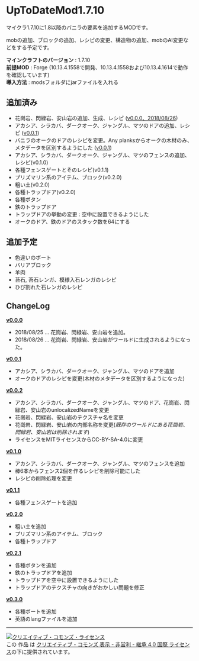 # UpToDateMod1.7.10
マイクラ1.7.10に1.8以降のバニラの要素を追加するMODです。

mobの追加、ブロックの追加、レシピの変更、構造物の追加、mobのAI変更などをする予定です。

**マインクラフトのバージョン** : 1.7.10 \
**前提MOD** : Forge (10.13.4.1558で開発、10.13.4.1558および10.13.4.1614で動作を確認しています) \
**導入方法** : modsフォルダにjarファイルを入れる

## 追加済み
 - 花崗岩、閃緑岩、安山岩の追加、生成、レシピ ([v0.0.0、2018/08/26](https://github.com/yuma140902/UpToDateMod1.7.10/releases/tag/v0.0.0_2018-08-26))
 - アカシア、シラカバ、ダークオーク、ジャングル、マツのドアの追加、レシピ ([v0.0.1](https://github.com/yuma140902/UpToDateMod1.7.10/releases/tag/v0.0.1))
 - バニラのオークのドアのレシピを変更。Any planksからオークの木材のみ、メタデータを区別するようにした ([v0.0.1](https://github.com/yuma140902/UpToDateMod1.7.10/releases/tag/v0.0.1))
 - アカシア、シラカバ、ダークオーク、ジャングル、マツのフェンスの追加、レシピ(v0.1.0)
 - 各種フェンスゲートとそのレシピ(v0.1.1)
 - プリズマリン系のアイテム、ブロック(v0.2.0)
 - 粗い土(v0.2.0)
 - 各種トラップドア(v0.2.0)
 - 各種ボタン
 - 鉄のトラップドア
 - トラップドアの挙動の変更 : 空中に設置できるようにした
 - オークのドア、鉄のドアのスタック数を64にする

## 追加予定
 - 色違いのボート
 - バリアブロック
 - 羊肉
 - 苔石, 苔石レンガ、模様入石レンガのレシピ
 - ひび割れた石レンガのレシピ
 
 

## ChangeLog
**[v0.0.0](https://github.com/yuma140902/UpToDateMod1.7.10/releases/tag/v0.0.0_2018-08-26)**
 - 2018/08/25 ... 花崗岩、閃緑岩、安山岩を追加。
 - 2018/08/26 ... 花崗岩、閃緑岩、安山岩がワールドに生成されるようになった。
 
**[v0.0.1](https://github.com/yuma140902/UpToDateMod1.7.10/releases/tag/v0.0.1)**
 - アカシア、シラカバ、ダークオーク、ジャングル、マツのドアを追加
 - オークのドアのレシピを変更(木材のメタデータを区別するようになった)

**[v0.0.2](https://github.com/yuma140902/UpToDateMod1.7.10/releases/tag/v0.0.2)**
 - アカシア、シラカバ、ダークオーク、ジャングル、マツのドア、花崗岩、閃緑岩、安山岩のunlocalizedNameを変更
 - 花崗岩、閃緑岩、安山岩のテクスチャ名を変更
 - 花崗岩、閃緑岩、安山岩の内部名称を変更(*既存のワールドにある花崗岩、閃緑岩、安山岩は削除されます*)
 - ライセンスをMITライセンスからCC-BY-SA-4.0に変更
 
**[v0.1.0](https://github.com/yuma140902/UpToDateMod1.7.10/releases/tag/v0.1.0)**
 - アカシア、シラカバ、ダークオーク、ジャングル、マツのフェンスを追加
 - 棒6本からフェンス2個を作るレシピを削除可能にした
 - レシピの削除処理を変更
 
**[v0.1.1](https://github.com/yuma140902/UpToDateMod1.7.10/releases/tag/v0.1.1)**
 - 各種フェンスゲートを追加

**[v0.2.0](https://github.com/yuma140902/UpToDateMod1.7.10/releases/tag/v0.2.0)**
 - 粗い土を追加
 - プリズマリン系のアイテム、ブロック
 - 各種トラップドア

**[v0.2.1](https://github.com/yuma140902/UpToDateMod1.7.10/releases/tag/v0.2.1)**
 - 各種ボタンを追加
 - 鉄のトラップドアを追加
 - トラップドアを空中に設置できるようにした
 - トラップドアのテクスチャの向きがおかしい問題を修正

**[v0.3.0](https://github.com/yuma140902/UpToDateMod1.7.10/releases/tag/v0.3.0)**
 - 各種ボートを追加
 - 英語のlangファイルを追加

----

<a rel="license" href="http://creativecommons.org/licenses/by-nc-sa/4.0/"><img alt="クリエイティブ・コモンズ・ライセンス" style="border-width:0" src="https://i.creativecommons.org/l/by-nc-sa/4.0/88x31.png" /></a><br />この 作品 は <a rel="license" href="http://creativecommons.org/licenses/by-nc-sa/4.0/">クリエイティブ・コモンズ 表示 - 非営利 - 継承 4.0 国際 ライセンス</a>の下に提供されています。
